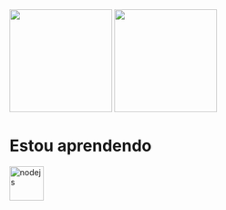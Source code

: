 <div>
  <img height="180em" src="https://github-readme-stats.vercel.app/api?username=gabrielmutsk&show_icons=true&theme=dracula" />
  <img height="180em" src="https://github-readme-stats.vercel.app/api/top-langs/?username=gabrielmutsk&layout=compact&theme=dracula" />
</div>
<h1>Estou aprendendo</h1>
<a href="https://nodejs.org/en/"><img src="https://nodejs.org/static/images/logo.svg" alt="nodejs" width="60" height="60"/></a>
